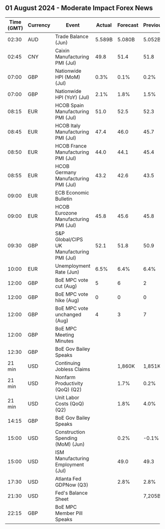 ## 01 August 2024 - Moderate Impact Forex News

| Time (GMT) | Currency | Event | Actual | Forecast | Previous |
|------|----------|-------|--------|----------|----------|
| 02:30 | AUD | Trade Balance (Jun) | 5.589B | 5.080B | 5.052B |
| 02:45 | CNY | Caixin Manufacturing PMI (Jul) | 49.8 | 51.4 | 51.8 |
| 07:00 | GBP | Nationwide HPI (MoM) (Jul) | 0.3% | 0.1% | 0.2% |
| 07:00 | GBP | Nationwide HPI (YoY) (Jul) | 2.1% | 1.8% | 1.5% |
| 08:15 | EUR | HCOB Spain Manufacturing PMI (Jul) | 51.0 | 52.5 | 52.3 |
| 08:45 | EUR | HCOB Italy Manufacturing PMI (Jul) | 47.4 | 46.0 | 45.7 |
| 08:50 | EUR | HCOB France Manufacturing PMI (Jul) | 44.0 | 44.1 | 45.4 |
| 08:55 | EUR | HCOB Germany Manufacturing PMI (Jul) | 43.2 | 42.6 | 43.5 |
| 09:00 | EUR | ECB Economic Bulletin |  |  |  |
| 09:00 | EUR | HCOB Eurozone Manufacturing PMI (Jul) | 45.8 | 45.6 | 45.8 |
| 09:30 | GBP | S&P Global/CIPS UK Manufacturing PMI (Jul) | 52.1 | 51.8 | 50.9 |
| 10:00 | EUR | Unemployment Rate (Jun) | 6.5% | 6.4% | 6.4% |
| 12:00 | GBP | BoE MPC vote cut (Aug) | 5 | 6 | 2 |
| 12:00 | GBP | BoE MPC vote hike (Aug) | 0 | 0 | 0 |
| 12:00 | GBP | BoE MPC vote unchanged (Aug) | 4 | 3 | 7 |
| 12:00 | GBP | BoE MPC Meeting Minutes |  |  |  |
| 12:30 | GBP | BoE Gov Bailey Speaks |  |  |  |
| 21 min | USD | Continuing Jobless Claims |  | 1,860K | 1,851K |
| 21 min | USD | Nonfarm Productivity (QoQ) (Q2) |  | 1.7% | 0.2% |
| 21 min | USD | Unit Labor Costs (QoQ) (Q2) |  | 1.8% | 4.0% |
| 14:15 | GBP | BoE Gov Bailey Speaks |  |  |  |
| 15:00 | USD | Construction Spending (MoM) (Jun) |  | 0.2% | -0.1% |
| 15:00 | USD | ISM Manufacturing Employment (Jul) |  | 49.0 | 49.3 |
| 17:30 | USD | Atlanta Fed GDPNow (Q3) |  | 2.8% | 2.8% |
| 21:30 | USD | Fed's Balance Sheet |  |  | 7,205B |
| 22:15 | GBP | BoE MPC Member Pill Speaks |  |  |  |
